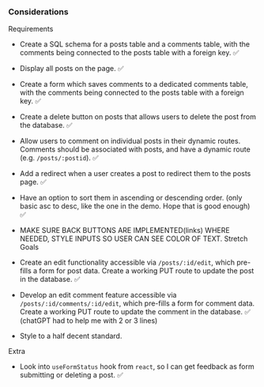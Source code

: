 ### Considerations

Requirements

- Create a SQL schema for a posts table and a comments table, with the comments being connected to the posts table with a foreign key. ✅
- Display all posts on the page. ✅
- Create a form which saves comments to a dedicated comments table, with the comments being connected to the posts table with a foreign key. ✅
- Create a delete button on posts that allows users to delete the post from the database. ✅
- Allow users to comment on individual posts in their dynamic routes. Comments should be associated with posts, and have a dynamic route (e.g. `/posts/:postid`). ✅
- Add a redirect when a user creates a post to redirect them to the posts page. ✅
- Have an option to sort them in ascending or descending order. (only basic asc to desc, like the one in the demo. Hope that is good enough) ✅
- MAKE SURE BACK BUTTONS ARE IMPLEMENTED(links) WHERE NEEDED, STYLE INPUTS SO USER CAN SEE COLOR OF TEXT.
  Stretch Goals

- Create an edit functionality accessible via `/posts/:id/edit`, which pre-fills a form for post data. Create a working PUT route to update the post in the database. ✅
- Develop an edit comment feature accessible via `/posts/:id/comments/:id/edit`, which pre-fills a form for comment data. Create a working PUT route to update the comment in the database. ✅ (chatGPT had to help me with 2 or 3 lines)
- Style to a half decent standard.

Extra

- Look into `useFormStatus` hook from `react`, so I can get feedback as form submitting or deleting a post. ✅
